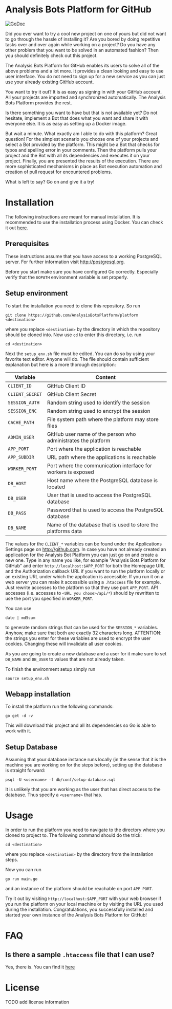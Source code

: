 # Analysis Bots Platform for GitHub

[![GoDoc](https://godoc.org/github.com/AnalysisBotsPlatform/platform?status.svg)](https://godoc.org/github.com/AnalysisBotsPlatform/platform)

Did you ever want to try a cool new project on one of yours but did not want to
go through the hassle of installing it? Are you bored by doing repetitive tasks
over and over again while working on a project? Do you have any other problem
that you want to be solved in an automated fashion? Then you should definitely
check out this project.

The Analysis Bots Platform for GitHub enables its users to solve all of the
above problems and a lot more. It provides a clean looking and easy to use user
interface. You do not need to sign up for a new service as you can just use your
already existing GitHub account.

You want to try it out? It is as easy as signing in with your GitHub account.
All your projects are imported and synchronized automatically. The Analysis Bots
Platform provides the rest.

Is there something you want to have but that is not available yet? Do not
hesitate, implement a Bot that does what you want and share it with everyone
else. It is as easy as setting up a Docker image.

But wait a minute. What exactly am I able to do with this platform? Great
question! For the simplest scenario you choose one of your projects and select a
Bot provided by the platform. This might be a Bot that checks for typos and
spelling error in your comments. Then the platform pulls your project and the
Bot with all its dependencies and executes it on your project. Finally, you are
presented the results of the execution. There are more sophisticated mechanisms
in place as Bot execution automation and creation of pull request for
encountered problems.

What is left to say? Go on and give it a try!


# Installation

The following instructions are meant for manual installation. It is recommended
to use the installation process using Docker. You can check it out
[here](https://github.com/AnalysisBotsPlatform/easy-install/).

## Prerequisites

These instructions assume that you have access to a working PostgreSQL server.
For further information visit http://postgresql.org.

Before you start make sure you have configured Go correctly. Especially verify
that the `GOPATH` environment variable is set properly.

## Setup environment

To start the installation you need to clone this repository. So run
```shell
git clone https://github.com/AnalysisBotsPlatform/platform <destination>
```
where you replace `<destination>` by the directory in which the repository
should be cloned into. Now use `cd` to enter this directory, i.e. run
```shell
cd <destination>
```

Next the `setup_env.sh` file must be edited. You can do so by using your
favorite text editor. Anyone will do. The file should contain sufficient
explanation but here is a more thorough description:

| Variable        | Content                                                       |
| --------------- | ------------------------------------------------------------- |
| `CLIENT_ID`     | GitHub Client ID                                              |
| `CLIENT_SECRET` | GitHub Client Secret                                          |
| `SESSION_AUTH`  | Random string used to identify the session                    |
| `SESSION_ENC`   | Random string used to encrypt the session                     |
| `CACHE_PATH`    | File system path where the platform may store files           |
| `ADMIN_USER`    | GitHub user name of the person who administrates the platform |
| `APP_PORT`      | Port where the application is reachable                       |
| `APP_SUBDIR`    | URL path where the applications is reachable                  |
| `WORKER_PORT`   | Port where the communication interface for workers is exposed |
| `DB_HOST`       | Host name where the PostgreSQL database is located            |
| `DB_USER`       | User that is used to access the PostgreSQL database           |
| `DB_PASS`       | Password that is used to access the PostgreSQL database       |
| `DB_NAME`       | Name of the database that is used to store the platforms data |

The values for the `CLIENT_*` variables can be found under the Applications
Settings page on http://github.com. In case you have not already created an
application for the Analysis Bot Platform you can just go on and create a new
one. Type in any name you like, for example "Analysis Bots Platform for GitHub"
and enter `http://localhost:$APP_PORT` for both the Homepage URL and the
Authorization callback URL if you want to run the platform locally or an
existing URL under which the application is accessible. If you run it on a
web server you can make it accessible using a `.htaccess` file for example. Just
rewrite accesses to the platform so that they use port `APP_PORT`. API accesses
(i.e.  accesses to `<URL you chose>/api/*`) should by rewritten to use the port
you specified in `WORKER_PORT`.

You can use
```shell
date | md5sum
```
to generate random strings that can be used for the `SESSION_*` variables.
Anyhow, make sure that both are exactly 32 characters long. ATTENTION: the
strings you enter for these variables are used to encrypt the user cookies.
Changing these will invalidate all user cookies.

As you are going to create a new database and a user for it make sure to set
`DB_NAME` and `DB_USER` to values that are not already taken.

To finish the environment setup simply run
```shell
source setup_env.sh
```

## Webapp installation

To install the platform run the following commands:
```shell
go get -d -v
```
This will download this project and all its dependencies so Go is able to work
with it.

## Setup Database

Assuming that your database instance runs locally (in the sense that it is the
machine you are working on for the steps before), setting up the database is
straight forward:
```shell
psql -U <username> -f db/conf/setup-database.sql
```
It is unlikely that you are working as the user that has direct access to the
database. Thus specify a `<username>` that has.


# Usage

In order to run the platform you need to navigate to the directory where you
cloned to project to. The following command should do the trick:
```shell
cd <destination>
```
where you replace `<destination>` by the directory from the installation steps.

Now you can run
```shell
go run main.go
```
and an instance of the platform should be reachable on port `APP_PORT`.

Try it out by visiting `http://localhost:$APP_PORT` with your web browser if you
run the platform on your local machine or by visiting the URL you used during
the installation. Congratulations, you successfully installed and started your
own instance of the Analysis Bots Platform for GitHub!


# FAQ

## Is there a sample `.htaccess` file that I can use?

Yes, there is. You can find it [here](http://example.com)


# License

TODO add license information
